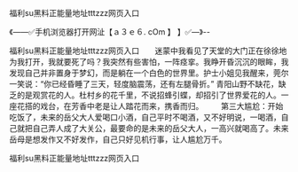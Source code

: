 福利su黑料正能量地址tttzzz网页入口

《——✅手机浏览器打开网沚【ａ３ｅ６. cOm 】 】✅—》--

福利su黑料正能量地址tttzzz网页入口　　迷蒙中我看见了天堂的大门正在徐徐地为我打开，我就要死了吗？我突然有些害怕，一阵痉挛。我睁开昏沉沉的眼眸，我发现自己并非置身于梦幻，而是躺在一个白色的世界里。护士小姐见我醒来，莞尔一笑说：“你已经昏睡了三天，轻度脑震荡，还有左腿骨折。”
青阳山野不缺花，缺乏的是观赏花的人。杜村乡的花千里，不说招蜂引蝶，却招引了世界爱花的人。一座花搭的戏台，在芳香中老是让人踏花而来，携香而归。
　　第三大尴尬：开始吃饭了，未来的岳父大人爱喝口小酒，自己平时不喝酒，又不好明说，一喝酒，自己就把自己弄人成了大关公，最要命的是未来的岳父大人，一高兴就喝高了。未来岳母是想发作又不好发作，自己只好见机行事，让人尴尬万千。





福利su黑料正能量地址tttzzz网页入口

